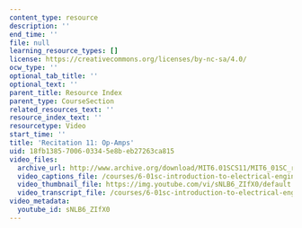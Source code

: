 ```yaml
---
content_type: resource
description: ''
end_time: ''
file: null
learning_resource_types: []
license: https://creativecommons.org/licenses/by-nc-sa/4.0/
ocw_type: ''
optional_tab_title: ''
optional_text: ''
parent_title: Resource Index
parent_type: CourseSection
related_resources_text: ''
resource_index_text: ''
resourcetype: Video
start_time: ''
title: 'Recitation 11: Op-Amps'
uid: 18fb1385-7006-0334-5e8b-eb27263ca815
video_files:
  archive_url: http://www.archive.org/download/MIT6.01SCS11/MIT6_01SC_rec11_300k.mp4
  video_captions_file: /courses/6-01sc-introduction-to-electrical-engineering-and-computer-science-i-spring-2011/969d80ffc05f5231afb834b671550720_sNLB6_ZIfX0.vtt
  video_thumbnail_file: https://img.youtube.com/vi/sNLB6_ZIfX0/default.jpg
  video_transcript_file: /courses/6-01sc-introduction-to-electrical-engineering-and-computer-science-i-spring-2011/d2103e3638fdb315eb9d508c1fe10608_sNLB6_ZIfX0.pdf
video_metadata:
  youtube_id: sNLB6_ZIfX0
---
```

